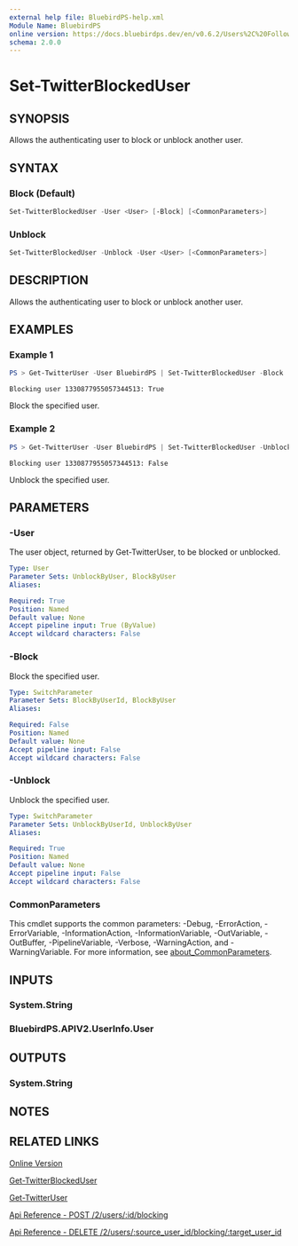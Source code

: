 ```yaml
---
external help file: BluebirdPS-help.xml
Module Name: BluebirdPS
online version: https://docs.bluebirdps.dev/en/v0.6.2/Users%2C%20Followers%2C%20Friends%2C%20and%20Blocks/Set-TwitterBlockedUser
schema: 2.0.0
---
```


# Set-TwitterBlockedUser

## SYNOPSIS

Allows the authenticating user to block or unblock another user.

## SYNTAX

### Block (Default)

```powershell
Set-TwitterBlockedUser -User <User> [-Block] [<CommonParameters>]
```

### Unblock

```powershell
Set-TwitterBlockedUser -Unblock -User <User> [<CommonParameters>]
```

## DESCRIPTION

Allows the authenticating user to block or unblock another user.

## EXAMPLES

### Example 1

```powershell
PS > Get-TwitterUser -User BluebirdPS | Set-TwitterBlockedUser -Block
```

```text
Blocking user 1330877955057344513: True
```

Block the specified user.

### Example 2

```powershell
PS > Get-TwitterUser -User BluebirdPS | Set-TwitterBlockedUser -Unblock
```

```text
Blocking user 1330877955057344513: False
```

Unblock the specified user.

## PARAMETERS

### -User

The user object, returned by Get-TwitterUser, to be blocked or unblocked.

```yaml
Type: User
Parameter Sets: UnblockByUser, BlockByUser
Aliases:

Required: True
Position: Named
Default value: None
Accept pipeline input: True (ByValue)
Accept wildcard characters: False
```

### -Block

Block the specified user.

```yaml
Type: SwitchParameter
Parameter Sets: BlockByUserId, BlockByUser
Aliases:

Required: False
Position: Named
Default value: None
Accept pipeline input: False
Accept wildcard characters: False
```

### -Unblock

Unblock the specified user.

```yaml
Type: SwitchParameter
Parameter Sets: UnblockByUserId, UnblockByUser
Aliases:

Required: True
Position: Named
Default value: None
Accept pipeline input: False
Accept wildcard characters: False
```

### CommonParameters

This cmdlet supports the common parameters: -Debug, -ErrorAction, -ErrorVariable, -InformationAction, -InformationVariable, -OutVariable, -OutBuffer, -PipelineVariable, -Verbose, -WarningAction, and -WarningVariable. For more information, see [about_CommonParameters](http://go.microsoft.com/fwlink/?LinkID=113216).

## INPUTS

### System.String

### BluebirdPS.APIV2.UserInfo.User

## OUTPUTS

### System.String

## NOTES

## RELATED LINKS

[Online Version](https://docs.bluebirdps.dev/en/v0.6.2/Users%2C%20Followers%2C%20Friends%2C%20and%20Blocks/Set-TwitterBlockedUser)

[Get-TwitterBlockedUser](https://docs.bluebirdps.dev/en/v0.6.2/Users%2C%20Followers%2C%20Friends%2C%20and%20Blocks/Get-TwitterBlockedUser)

[Get-TwitterUser](https://docs.bluebirdps.dev/en/v0.6.2/Users%2C%20Followers%2C%20Friends%2C%20and%20Blocks/Get-TwitterUser)

[Api Reference - POST /2/users/:id/blocking](https://developer.twitter.com/en/docs/twitter-api/users/blocks/api-reference/post-users-user_id-blocking)

[Api Reference - DELETE /2/users/:source_user_id/blocking/:target_user_id](https://developer.twitter.com/en/docs/twitter-api/users/blocks/api-reference/delete-users-user_id-blocking)
